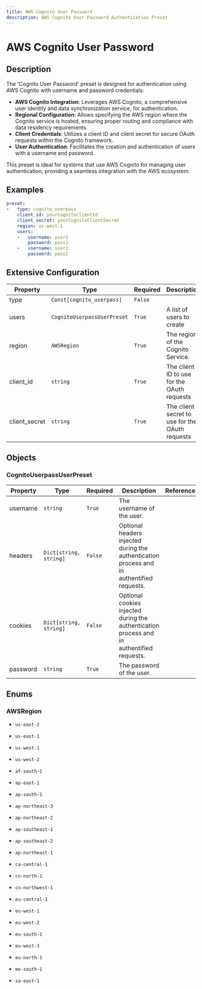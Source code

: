```yaml
---
title: AWS Cognito User Password
description: AWS Cognito User Password Authentication Preset
---
```


# AWS Cognito User Password

## Description
The &#39;Cognito User Password&#39; preset is designed for authentication using AWS Cognito with username and password credentials:

- **AWS Cognito Integration**: Leverages AWS Cognito, a comprehensive user identity and data synchronization service, for authentication.
- **Regional Configuration**: Allows specifying the AWS region where the Cognito service is hosted, ensuring proper routing and compliance with data residency requirements.
- **Client Credentials**: Utilizes a client ID and client secret for secure OAuth requests within the Cognito framework.
- **User Authentication**: Facilitates the creation and authentication of users with a username and password.

This preset is ideal for systems that use AWS Cognito for managing user authentication, providing a seamless integration with the AWS ecosystem.

## Examples

```yaml
preset:
-   type: cognito_userpass
    client_id: yourCognitoClientId
    client_secret: yourCognitoClientSecret
    region: us-west-1
    users:
    -   username: user1
        password: pass1
    -   username: user2
        password: pass2

```


## Extensive Configuration

| Property | Type | Required | Description | Reference |
|----------|------|----------|-------------|-----------|
| type | `Const[cognito_userpass]` | `False` |  |  |
| users | `CognitoUserpassUserPreset` | `True` | A list of users to create | [CognitoUserpassUserPreset](#CognitoUserpassUserPreset) |
| region | `AWSRegion` | `True` | The region of the Cognito Service. | [AWSRegion](#AWSRegion) |
| client_id | `string` | `True` | The client ID to use for the OAuth requests |  |
| client_secret | `string` | `True` | The client secret to use for the OAuth requests |  |



## Objects

### <a id="CognitoUserpassUserPreset"></a>CognitoUserpassUserPreset
| Property | Type | Required | Description | Reference |
|----------|------|----------|-------------|-----------|
| username | `string` | `True` | The username of the user. |  |
| headers | `Dict[string, string]` | `False` | Optional headers injected during the authentication process and in authentified requests. |  |
| cookies | `Dict[string, string]` | `False` | Optional cookies injected during the authentication process and in authentified requests. |  |
| password | `string` | `True` | The password of the user. |  |





## Enums


### <a id="AWSRegion"></a>AWSRegion

- `us-east-2`

- `us-east-1`

- `us-west-1`

- `us-west-2`

- `af-south-1`

- `ap-east-1`

- `ap-south-1`

- `ap-northeast-3`

- `ap-northeast-2`

- `ap-southeast-1`

- `ap-southeast-2`

- `ap-northeast-1`

- `ca-central-1`

- `cn-north-1`

- `cn-northwest-1`

- `eu-central-1`

- `eu-west-1`

- `eu-west-2`

- `eu-south-1`

- `eu-west-3`

- `eu-north-1`

- `me-south-1`

- `sa-east-1`



